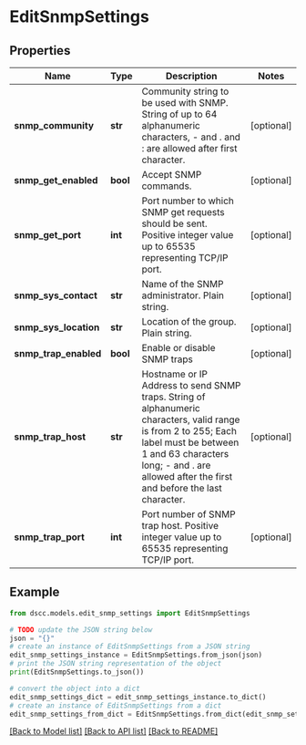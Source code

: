# EditSnmpSettings


## Properties

Name | Type | Description | Notes
------------ | ------------- | ------------- | -------------
**snmp_community** | **str** | Community string to be used with SNMP. String of up to 64 alphanumeric characters, - and . and : are allowed after first character. | [optional] 
**snmp_get_enabled** | **bool** | Accept SNMP commands. | [optional] 
**snmp_get_port** | **int** | Port number to which SNMP get requests should be sent. Positive integer value up to 65535 representing TCP/IP port. | [optional] 
**snmp_sys_contact** | **str** | Name of the SNMP administrator. Plain string. | [optional] 
**snmp_sys_location** | **str** | Location of the group. Plain string. | [optional] 
**snmp_trap_enabled** | **bool** | Enable or disable SNMP traps | [optional] 
**snmp_trap_host** | **str** | Hostname or IP Address to send SNMP traps. String of alphanumeric characters, valid range is from 2 to 255; Each label must be between 1 and 63 characters long; - and . are allowed after the first and before the last character. | [optional] 
**snmp_trap_port** | **int** | Port number of SNMP trap host. Positive integer value up to 65535 representing TCP/IP port. | [optional] 

## Example

```python
from dscc.models.edit_snmp_settings import EditSnmpSettings

# TODO update the JSON string below
json = "{}"
# create an instance of EditSnmpSettings from a JSON string
edit_snmp_settings_instance = EditSnmpSettings.from_json(json)
# print the JSON string representation of the object
print(EditSnmpSettings.to_json())

# convert the object into a dict
edit_snmp_settings_dict = edit_snmp_settings_instance.to_dict()
# create an instance of EditSnmpSettings from a dict
edit_snmp_settings_from_dict = EditSnmpSettings.from_dict(edit_snmp_settings_dict)
```
[[Back to Model list]](../README.md#documentation-for-models) [[Back to API list]](../README.md#documentation-for-api-endpoints) [[Back to README]](../README.md)


